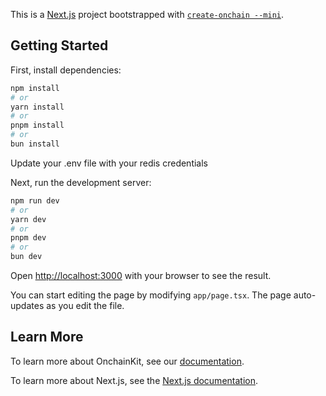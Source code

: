 This is a [Next.js](https://nextjs.org) project bootstrapped with [`create-onchain --mini`]().


## Getting Started

First, install dependencies:

```bash
npm install
# or
yarn install
# or
pnpm install
# or
bun install
```

Update your .env file with your redis credentials

Next, run the development server:

```bash
npm run dev
# or
yarn dev
# or
pnpm dev
# or
bun dev
```

Open [http://localhost:3000](http://localhost:3000) with your browser to see the result.

You can start editing the page by modifying `app/page.tsx`. The page auto-updates as you edit the file.


## Learn More

To learn more about OnchainKit, see our [documentation](https://onchainkit.xyz/getting-started).

To learn more about Next.js, see the [Next.js documentation](https://nextjs.org/docs).
